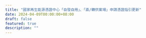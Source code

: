 ```yaml
---
title: "國家再生能源憑證中心「自發自用」、「直/轉供案場」申請憑證指引更新"
date: 2024-04-09T00:00:00+08:00
draft: false
featured: true
description: ""
---
```


<script>
window.location = "https://www.trec.org.tw/hot-news/2024-04-09%2015-18-49"
</script>


